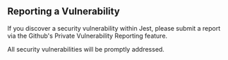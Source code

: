 ## Reporting a Vulnerability

If you discover a security vulnerability within Jest, please submit a report via the Github's Private Vulnerability Reporting feature.

All security vulnerabilities will be promptly addressed.
